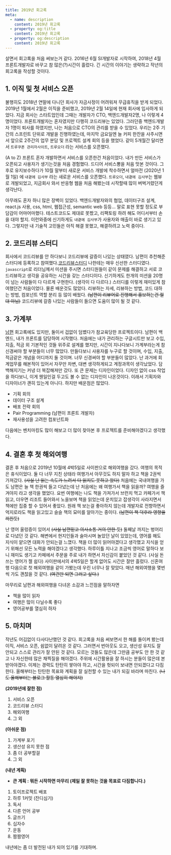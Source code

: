 ```yaml
---
title: 2019년 회고록
meta:
  - name: description
    content: 2019년 회고록
  - property: og:title
    content: 2019년 회고록
  - property: og:description
    content: 2019년 회고록
---
```

살면서 회고록을 처음 써보는거 같다. 2016년 6월 SI개발자로 시작하여, 2018년 4월 프론트개발자로 바꾸고 참 많은(?)시간이 흘렀다. 긴 시간의 이야기는 생략하고 작년의 회고록을 작성할 것이다.

## 1. 이직 및 첫 서비스 오픈
불행히도 2018년 연말에 다니던 회사가 자금사정이 어려워져 무급휴직을 받게 되었다. 2019년 1월에서 2월은 이직을 준비했고, 2019년 2월 14일에 현재 회사에 입사하게 되었다. 지금 회사는 스타트업인데 그때는 개발자가 CTO, 백엔드개발자2명, 나 이렇게 4명이었다. 프론트개발자는 혼자였지만 다행히 코드리뷰는 있었다. 그러던중 백엔드개발자 1명이 퇴사를 하였지만, 나는 처음으로 CTO의 관리를 받을 수 있었다. 우리는 2주 기간의 스프린트 단위로 개발을 진행하였는데, 마지막 금요일엔 늘 커피 한잔을 사주시면서 앞으로 2주간의 업무 분담 및 프로젝트 설계 회의 등을 했었다. 같이 5개월간 달리면서 `트루쿠폰 관리자사이트`, `트루오더` 라는 서비스를 오픈했다.

(A to Z) 프론트 혼자 개발하면서 서비스를 오픈한건 처음이었다. 내가 만든 서비스가 오픈되고 사용자가 생기는것을 처음 경험했다. 드디어 서비스뽕을 처음 맛본 것이다. 그 후로 유지보수하다가 10월 말부터 새로운 서비스 개발에 착수하면서 얼마전 (2020년 1월 1일) 에 `내곁에 김사부` 라는 새로운 서비스를 오픈했다. `트루오더`, `내곁에 김사부`는 웹뷰로 개발되었고, 지금회사 와서 반응형 웹을 처음 해봤는데 시작할때 많이 버벅거렸던게 생각난다.

아무래도 혼자 하니 많은 장벽이 있었다. 백엔드개발자와의 협업, 데이터구조 설계, react.js 사용, css, html, 웹접근성, semantic web 등등... 말로 표현 못할 정도로 부담감이 어마어마했다. 테스트코드도 제대로 못짰고, 리팩토링 하려 해도 어디서부터 손을 대야 할지. 이런와중에 신기하게도 `내곁에 김사부`가 사용자와 매출이 바로 생기고 있다. 그렇지만 내 기술적 고민들은 아직 해결 못했고, 해결하려고 노력 중이다.

## 2. 코드리뷰 스터디
회사에서 코드리뷰를 안 하다보니 코드리뷰에 갈증이 나있는 상태였다. 남편이 추천해준 스터디에 등록하고 참여했다.[코드리뷰스터디](https://programmers.co.kr/learn/courses/10304)
나한테는 매우 신선한 스터디였다. `javascript`로 리더님께서 미션을 주시면 스터디원들이 같이 문제를 해결하고 서로 코드리뷰하고 생각을 공유하는 시간을 갖는 스터디이다. 신기하게도 한개의 미션을 20명이 넘는 사람들이 다 다르게 구현한다. (생각이 다 다르다.) 스터디를 이렇게 재미있게 참여했던건 처음이었다. 물론 배운것도 많았다. 리뷰하는 자세, 리뷰하는 방법, 코드 대하는 방법, 컴포넌트 역할 분리 등 많이 배웠다. ~~(남편이 리뷰어로 진행해서 홍보하는건 절대 아님)~~ 코드리뷰에 갈증 나있는 사람들이 들으면 도움이 많이 될 것 같다.

## 3. 가계부
[남편](https://wiki.lucashan.space/2019-memoir.html#%EB%93%A4%EC%96%B4%EA%B0%80%EB%A9%B0) 회고록에도 있지만, 둘이서 겁없이 덤볐다가 참교육당한 프로젝트이다. 남편이 백엔드, 내가 프론트를 담당하여 시작했다. 처음에는 내가 관리하는 구글시트만 보고 수입, 지출, 적금 외 기본적인 것들 위주로 설계를 했지만, 시간이 지나다보니 가계부라는게 참 신경써야 할 부분들이 너무 많았다. 만들다보니 사용자를 누구로 할 것이며, 수입, 지출, 적금같은 개념을 어디까지 둘 것이며. 너무 신경써야 할 부분들이 많았다. 난 과거에 회계업무를 해본적이 있어서 자꾸만 차변, 대변 생각하게되고 계정과목이 생각났었다. 담백해지기는 커녕 더 복잡해져만 갔다. 또 큰 문제는 디자인이었다. 디자인 없이 css 작업을 하다보니, 이게 웬일인걸 두고도 볼 수 없는 디자인이 나온것이다. 이래서 기획자와 디자이너가 괜히 있는게 아니다. 하지만 배운점은 많았다.
- 기획 회의
- 데이터 구조 설계
- 배포 전략 회의
- Pair Programming (남편이 프론트 개발자)
- 재사용성을 고려한 컴포넌트화

다음에는 벤치마킹도 많이 해보고 더 많이 찾아본 후 프로젝트를 준비해야겠다고 생각했다.

## 4. 결혼 후 첫 해외여행
결혼 후 처음으로 2019년 10월에 4박5일로 사이판으로 해외여행을 갔다. 여행의 목적은 휴식이었다. 둘 다 너무 지친 상태라 여행가서 아무것도 하지 말자 하고 책을 2권씩 가져갔다. ~~(사실 난 읽는 속도가 느려서 다 읽지도 못하고 왔다)~~ 처음에는 국내여행을 가도 남편은 늘 책 한권씩 들고 다녔는데 난 처음에는 왜 여행가서 책을 읽을까? 여행을 즐겨야지 라고 생각을 했었다. 요번 여행에는 나도 책을 가져가서 브런치 먹고 카페가서 책읽고, 더우면 리조트 들어와서 노을보며 책을 읽었는데 운치있고 잡생각이 사라지면서 책에만 집중 할 수 있어서 좋았다. 원래 책 보는걸 좋아하지 않는데 개발자로 전향하면서 억지로라도 책을 읽고있고 슬슬 책의 묘미를 알아가는 중이다. ~~(남편이 책 덕후라 영향을 끼친듯)~~

난 영어 울렁증이 있어서 ~~(사실 남편믿고 의사소통 거의 안한 듯)~~ 둘째날 까지는 벙어리로 다녔던 것 같다. 해변에서 현지인들과 술마시며 놀았던 날이 있었는데, 영어를 해도 지식이 얕으면 대화가 안되는걸 느꼈다. 책을 더 많이 읽어야겠다고 생각했고 지식을 얻기 위해선 모든 노력을 해야겠다고 생각했다.
하루이틀 지나고 조금씩 영어로 말하다 보니 재미도 생기고 카페에서 주문을 주로 내가 하면서 자신감이 붙었던 것 같다. (사실 돈쓰는 영어가 젤 쉽다) 사이판에서의 4박5일은 할게 없어도 시간은 잘만 흘렀다. 신혼여행 다음으로 첫 해외여행을 같이 가봤는데 우린 너무나 잘 맞았다. 매년 해외여행을 몇번씩 가도 괜찮을 것 같다. ~~(여건만 되면 그러고 싶다.)~~

마무리로 남편과 해외여행을 다녀온 소감과 느낀점을 말하자면
- 책을 많이 읽자
- 여행은 많이 다닐수록 좋다
- 영어공부를 열심히 하자

## 5. 마치며
작년도 어김없이 다사다난했던 것 같다. 회고록을 처음 써보면서 한 해를 돌이켜 봤는데 이직, 서비스 오픈, 쉼없이 달려온 것 같다. 그러면서 번아웃도 오고, 생산성 유지도 잘 안되고 스스로 관리가 잘 안된 것 같다. 모르는 것들도 많은데 그만큼 공부도 안 한 것 같고 나 자신한테 많은 채찍질을 해야겠다.
주위에 시간활용을 잘 하시는 분들이 많은데 본받아야겠다. 이제는 경력도 탄탄히 쌓아야 하고, 시간을 헛되이 보내면 안되겠다고 다짐한다. 올해부터는 탄탄한 목표와 계획을 잘 실천할 수 있는 내가 되길 바라며 마친다. ~~(나도 올해부터는 블로그 활동 열심히 해야지)~~

<b>(2019년에 잘한 점)</b>

1. 서비스 오픈
2. 코드리뷰 스터디
3. 해외여행
4. 그 외

<b>(아쉬운 점)</b>

1. 가계부 포기
2. 생산성 유지 못한 점
3. 좀 더 공부할걸
4. 그 외

<b>(내년 계획)</b>
* <b>큰 계획 : 뭐든 시작하면 마무리 (제일 잘 못하는 것을 목표로 다짐합니다.)</b>

1. 토이프로젝트 배포
2. 하루 1커밋 (잔디심기)
3. 독서
4. 다른 언어 공부
5. 글쓰기
6. 십자수
7. 운동
8. 짬짬영어

내년에는 좀 더 발전된 내가 되어 있기를 기대하며.